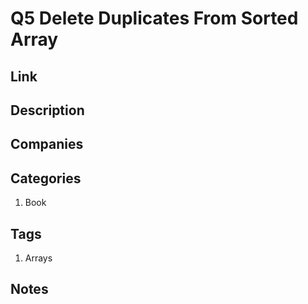 # Q5 Delete Duplicates From Sorted Array

## Link

## Description

## Companies

## Categories

1. Book

## Tags

1. Arrays

## Notes